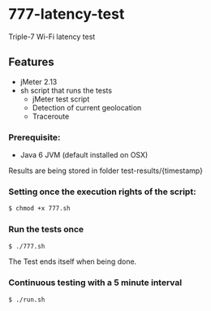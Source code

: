 # 777-latency-test
Triple-7 Wi-Fi latency test

## Features

- jMeter 2.13
- sh script that runs the tests
  - jMeter test script
  - Detection of current geolocation
  - Traceroute

### Prerequisite:
- Java 6 JVM (default installed on OSX)

Results are being stored in folder test-results/{timestamp}

### Setting once the execution rights of the script:
```bash
$ chmod +x 777.sh
```

### Run the tests once
```bash
$ ./777.sh
```
The Test ends itself when being done.

### Continuous testing with a 5 minute interval
```bash
$ ./run.sh
```
